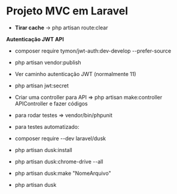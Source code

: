 # Projeto MVC em Laravel

- **Tirar cache** -> php artisan route:clear

**Autenticação JWT API**

- composer require tymon/jwt-auth:dev-develop --prefer-source

- php artisan vendor:publish

- Ver caminho autenticação JWT (normalmente 11) 

-  php artisan jwt:secret

- Criar uma controller para API =>  php artisan make:controller APIController e fazer códigos 

- para rodar testes => vendor/bin/phpunit

- para testes automatizado: 
- composer require --dev laravel/dusk
- php artisan dusk:install
- php artisan dusk:chrome-drive --all
- php artisan dusk:make "NomeArquivo"
- php artisan dusk
